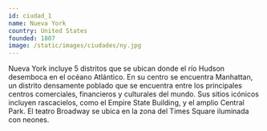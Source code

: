 ```yaml
---
id: ciudad_1
name: Nueva York
country: United States
founded: 1807
image: /static/images/ciudades/ny.jpg
---
```

<!--StartFragment-->

Nueva York incluye 5 distritos que se ubican donde el río Hudson desemboca en el océano Atlántico. En su centro se encuentra Manhattan, un distrito densamente poblado que se encuentra entre los principales centros comerciales, financieros y culturales del mundo. Sus sitios icónicos incluyen rascacielos, como el Empire State Building, y el amplio Central Park. El teatro Broadway se ubica en la zona del Times Square iluminada con neones.

<!--EndFragment-->